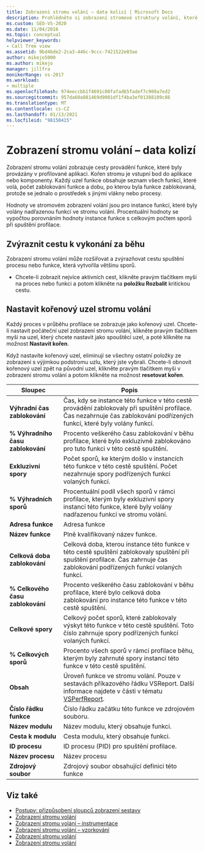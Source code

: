 ```yaml
---
title: Zobrazení stromu volání – data kolizí | Microsoft Docs
description: Prohlédněte si zobrazení stromové struktury volání, které zobrazuje data kolizí pro cesty spouštění funkcí procházejí v profilované aplikaci.
ms.custom: SEO-VS-2020
ms.date: 11/04/2016
ms.topic: conceptual
helpviewer_keywords:
- Call Tree view
ms.assetid: 9bd4bde2-2ca3-446c-9ccc-7421522e03ae
author: mikejo5000
ms.author: mikejo
manager: jillfra
monikerRange: vs-2017
ms.workload:
- multiple
ms.openlocfilehash: 974eeccbb1f4691c00fafad65fadef7c909a7ed2
ms.sourcegitcommit: 957da60a881469d9001df1f4ba3ef01388109c86
ms.translationtype: MT
ms.contentlocale: cs-CZ
ms.lasthandoff: 01/13/2021
ms.locfileid: "98150415"
---
```

# <a name="call-tree-view---contention-data"></a>Zobrazení stromu volání – data kolizí
Zobrazení stromu volání zobrazuje cesty provádění funkce, které byly provázány v profilované aplikaci. Kořen stromu je vstupní bod do aplikace nebo komponenty. Každý uzel funkce obsahuje seznam všech funkcí, které volá, počet zablokování funkce a dobu, po kterou byla funkce zablokovaná, protože se jednalo o prostředek s jinými vlákny nebo procesy.

 Hodnoty ve stromovém zobrazení volání jsou pro instance funkcí, které byly volány nadřazenou funkcí ve stromu volání. Procentuální hodnoty se vypočtou porovnáním hodnoty instance funkce s celkovým počtem sporů při spuštění profilace.

## <a name="highlight-the-execution-hot-path"></a>Zvýraznit cestu k vykonání za běhu
 Zobrazení stromu volání může rozšiřovat a zvýrazňovat cestu spuštění procesu nebo funkce, která vytvořila většinu sporů.

- Chcete-li zobrazit nejvíce aktivních cest, klikněte pravým tlačítkem myši na proces nebo funkci a potom klikněte na **položku Rozbalit** kritickou cestu.

## <a name="set-the-call-tree-root-node"></a>Nastavit kořenový uzel stromu volání
 Každý proces v průběhu profilace se zobrazuje jako kořenový uzel. Chcete-li nastavit počáteční uzel zobrazení stromu volání, klikněte pravým tlačítkem myši na uzel, který chcete nastavit jako spouštěcí uzel, a poté klikněte na možnost **Nastavit kořen**.

 Když nastavíte kořenový uzel, eliminují se všechny ostatní položky ze zobrazení s výjimkou podstromu uzlu, který jste vybrali. Chcete-li obnovit kořenový uzel zpět na původní uzel, klikněte pravým tlačítkem myši v zobrazení stromu volání a potom klikněte na možnost **resetovat kořen**.

|Sloupec|Popis|
|------------|-----------------|
|**Výhradní čas zablokování**|Čas, kdy se instance této funkce v této cestě provádění zablokovaly při spuštění profilace. Čas nezahrnuje čas zablokování podřízených funkcí, které byly volány funkcí.|
|**% Výhradního času zablokování**|Procento veškerého času zablokování v běhu profilace, které bylo exkluzivně zablokováno pro tuto funkci v této cestě spuštění.|
|**Exkluzivní spory**|Počet sporů, ke kterým došlo v instancích této funkce v této cestě spuštění. Počet nezahrnuje spory podřízených funkcí volaných funkcí.|
|**% Výhradních sporů**|Procentuální podíl všech sporů v rámci profilace, kterým byly exkluzivní spory instancí této funkce, které byly volány nadřazenou funkcí ve stromu volání.|
|**Adresa funkce**|Adresa funkce|
|**Název funkce**|Plně kvalifikovaný název funkce.|
|**Celková doba zablokování**|Celková doba, kterou instance této funkce v této cestě spuštění zablokovaly spuštění při spuštění profilace. Čas zahrnuje čas zablokování podřízených funkcí volaných funkcí.|
|**% Celkového času zablokování**|Procento veškerého času zablokování v běhu profilace, které bylo celková doba zablokování pro instance této funkce v této cestě spuštění.|
|**Celkové spory**|Celkový počet sporů, které zablokovaly výskyt této funkce v této cestě spuštění. Toto číslo zahrnuje spory podřízených funkcí volaných funkcí.|
|**% Celkových sporů**|Procento všech sporů v rámci profilace běhu, kterým byly zahrnuté spory instancí této funkce v této cestě spuštění.|
|**Obsah**|Úroveň funkce ve stromu volání. Pouze v sestavách příkazového řádku VSReport. Další informace najdete v části v tématu [VSPerfReport](../profiling/vsperfreport.md).|
|**Číslo řádku funkce**|Číslo řádku začátku této funkce ve zdrojovém souboru.|
|**Název modulu**|Název modulu, který obsahuje funkci.|
|**Cesta k modulu**|Cesta modulu, který obsahuje funkci.|
|**ID procesu**|ID procesu (PID) pro spuštění profilace.|
|**Název procesu**|Název procesu|
|**Zdrojový soubor**|Zdrojový soubor obsahující definici této funkce|

## <a name="see-also"></a>Viz také
- [Postupy: přizpůsobení sloupců zobrazení sestavy](../profiling/how-to-customize-report-view-columns.md)
- [Zobrazení stromu volání](../profiling/call-tree-view.md)
- [Zobrazení stromu volání – instrumentace](../profiling/call-tree-view-dotnet-memory-instrumentation-data.md)
- [Zobrazení stromu volání – vzorkování](../profiling/call-tree-view-dotnet-memory-sampling-data.md)
- [Zobrazení stromu volání](../profiling/call-tree-view-instrumentation-data.md)
- [Zobrazení stromu volání](../profiling/call-tree-view-sampling-data.md)
